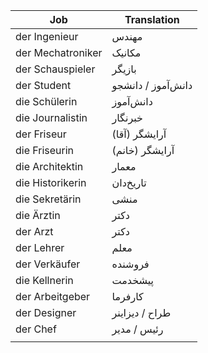 
| Job               | Translation        |
| ----------------- | ------------------ |
| der Ingenieur     | مهندس              |
| der Mechatroniker | مکانیک             |
| der Schauspieler  | بازیگر             |
| der Student       | دانش‌آموز / دانشجو |
| die Schülerin     | دانش‌آموز          |
| die Journalistin  | خبرنگار            |
| der Friseur       | آرایشگر (آقا)      |
| die Friseurin     | آرایشگر (خانم)     |
| die Architektin   | معمار              |
| die Historikerin  | تاریخ‌دان          |
| die Sekretärin    | منشی               |
| die Ärztin        | دکتر               |
| der Arzt          | دکتر               |
| der Lehrer        | معلم               |
| der Verkäufer     | فروشنده            |
| die Kellnerin     | پیشخدمت            |
| der Arbeitgeber   | کارفرما            |
| der Designer      | طراح / دیزاینر     |
| der Chef          | رئیس / مدیر        |
|                   |                    |
